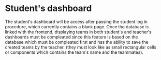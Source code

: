 # Student's dashboard

The student's dashboard will be access after passing the student log in procedure, which currently contains a blank page.
Once the database is linked with the frontend, displaying teams in both student's and teacher's dashboards must be compleated since this feature is based on the database which must be compleated first and has the ability to save the created teams by the teacher. 
(they must look like as small rectangular cells or components which contains the team's name and the teammates).
